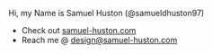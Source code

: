 Hi, my Name is Samuel Huston (@samueldhuston97)
- Check out [samuel-huston.com](samuel-huston.com)
- Reach me @ design@samuel-huston.com